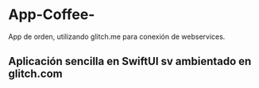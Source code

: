 # App-Coffee-
App de orden, utilizando glitch.me para conexión de webservices.

Aplicación sencilla en SwiftUI
sv ambientado en glitch.com
----

